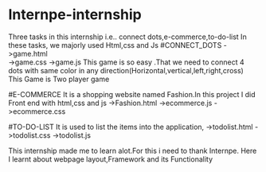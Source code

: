 # Internpe-internship
Three tasks in this internship i.e.. connect dots,e-commerce,to-do-list
In these tasks, we majorly used Html,css and Js
#CONNECT_DOTS
->game.html  
->game.css
->game.js
This game is so easy .That we need to connect 4 dots with same color in any direction(Horizontal,vertical,left,right,cross)
This Game is Two player game

#E-COMMERCE
It is a shopping website named Fashion.In this project I did Front end with html,css and js
->Fashion.html
->ecommerce.js
->ecommerce.css

#TO-DO-LIST
It is used to list the items into the application,
->todolist.html
->todolist.css
->todolist.js

This internship made me to learn alot.For this i need to thank Internpe.
Here I learnt about webpage layout,Framework and its Functionality
